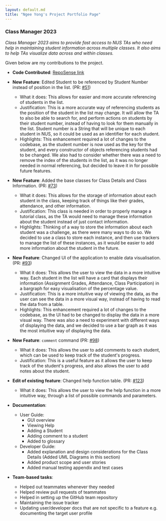 ```yaml
---
layout: default.md
title: "Ngee Yong's Project Portfolio Page"
---
```


### Class Manager 2023

*Class Manager 2023 aims to provide fast access to NUS TAs who need help in maintaining student information across multiple classes. It also aims to help TAs visualize data across and within classes.*

Given below are my contributions to the project.

* **Code Contributed**: [RepoSense link](https://nus-cs2103-ay2324s1.github.io/tp-dashboard/?search=ngeeyonglim&breakdown=true)

* **New Feature**: Edited Student to be referenced by Student Number instead of position in the list. (PR: [#51](https://github.com/AY2324S1-CS2103T-T11-1/tp/pull/51))
  * What it does: This allows for easier and more accurate referencing of students in the list.
  * Justification: This is a more accurate way of referencing students as the position of the student in the list may change.
  It will allow the TA to also be able to search for, and perform actions on students by their student number, instead of having to look for them manually in the list.
  Student number is a String that will be unique to each student in NUS, so it could be used as an identifier for each student.
  * Highlights: This enhancement required a lot of changes to the codebase, as the student number is now used as the key for the student, and every constructor of objects referencing students had to be changed.
  We also had to consider whether there was a need to remove the index of the students in the list, as it was no longer needed in normal referencing, but decided to leave it in for possible future features.
  
* **New Feature**: Added the base classes for Class Details and Class Information. (PR: [#73](https://github.com/AY2324S1-CS2103T-T11-1/tp/pull/73))
  * What it does: This allows for the storage of information about each student in the class, keeping track of things like their grades, attendance, and other information.
  * Justification: This class is needed in order to properly manage a tutorial class, as the TA would need to manage these information about the student instead of just contact information.
  * Highlights: Thinking of a way to store the information about each student was a challenge, as there were many ways to do so. 
  We decided to use a class to store each instance, and then use trackers to manage the list of these instances, as it would be easier to add more information about the student in the future.

* **New Feature**: Changed UI of the application to enable data visualisation. (PR: [#93](https://github.com/AY2324S1-CS2103T-T11-1/tp/pull/93))
  * What it does: This allows the user to view the data in a more intuitive way. 
  Each student in the list will have a card that displays their information (Assignment Grades, Attendance, Class Participation) in a bargraph for easy visualisation of the percentage value.
  * Justification: This is a more intuitive way of viewing the data, as the user can see the data in a more visual way, instead of having to read the data from a table.
  * Highlights: This enhancement required a lot of changes to the codebase, as the UI had to be changed to display the data in a more visual way. 
  There was also a need to experiment with different ways of displaying the data, and we decided to use a bar graph as it was the most intuitive way of displaying the data.
  
* **New Feature**: `comment` command (PR: [#98](https://github.com/AY2324S1-CS2103T-T11-1/tp/pull/98))
  * What it does: This allows the user to add comments to each student, which can be used to keep track of the student's progress.
  * Justification: This is a useful feature as it allows the user to keep track of the student's progress, and also allows the user to add notes about the student.
  
* **Edit of existing feature**: Changed help function table. (PR: [#123](https://github.com/AY2324S1-CS2103T-T11-1/tp/pull/123))
  * What it does: This allows the user to view the help function in a more intuitive way, through a list of possible commands and parameters.

* **Documentation**:
  * User Guide:
    * GUI overview
    * Viewing Help
    * Adding a Student
    * Adding comment to a student
    * Added to glossary
  * Developer Guide:
    * Added explanation and design considerations for the Class Details (Added UML Diagrams in this section)
    * Added product scope and user stories
    * Added manual testing appendix and test cases

* **Team-based tasks**:
  * Helped out teammates whenever they needed
  * Helped review pull requests of teammates
  * Helped in setting up the GitHub team repository
  * Maintaining the issue tracker 
  * Updating user/developer docs that are not specific to a feature e.g. documenting the target user profile


